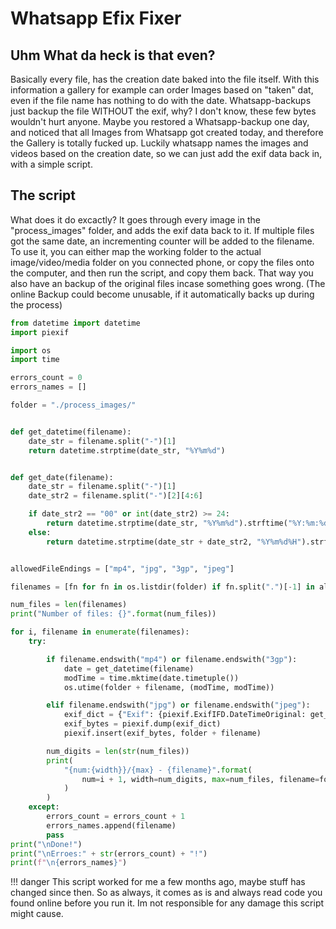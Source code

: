 # Whatsapp Efix Fixer

## Uhm What da heck is that even?

Basically every file, has the creation date baked into the file itself. With this information a gallery for example can order Images based on "taken" dat, even if the file name has nothing to do with the date. Whatsapp-backups just backup the file WITHOUT the exif, why? I don't know, these few bytes wouldn't hurt anyone. Maybe you restored a Whatsapp-backup   one day, and noticed that all Images from Whatsapp got created today, and therefore the Gallery is totally fucked up. Luckily whatsapp names the images and videos based on the creation date, so we can just add the exif data back in, with a simple script.

## The script

What does it do excactly? It goes through every image in the "process_images" folder, and adds the exif data back to it. If multiple files got the same date, an incrementing counter will be added to the filename.
To use it, you can either map the working folder to the actual image/video/media folder on you connected phone, or copy the files onto the computer, and then run the script, and copy them back. That way you also have an backup of the original files incase something goes wrong. (The online Backup could become unusable, if it automatically backs up during the process)

``` py title="whatsappexiffixer.py"
from datetime import datetime
import piexif

import os
import time

errors_count = 0
errors_names = []

folder = "./process_images/"


def get_datetime(filename):
    date_str = filename.split("-")[1]
    return datetime.strptime(date_str, "%Y%m%d")


def get_date(filename):
    date_str = filename.split("-")[1]
    date_str2 = filename.split("-")[2][4:6]

    if date_str2 == "00" or int(date_str2) >= 24:
        return datetime.strptime(date_str, "%Y%m%d").strftime("%Y:%m:%d %H:%M:%S")
    else:
        return datetime.strptime(date_str + date_str2, "%Y%m%d%H").strftime("%Y:%m:%d %H:%M:%S")


allowedFileEndings = ["mp4", "jpg", "3gp", "jpeg"]

filenames = [fn for fn in os.listdir(folder) if fn.split(".")[-1] in allowedFileEndings]

num_files = len(filenames)
print("Number of files: {}".format(num_files))

for i, filename in enumerate(filenames):
    try:

        if filename.endswith("mp4") or filename.endswith("3gp"):
            date = get_datetime(filename)
            modTime = time.mktime(date.timetuple())
            os.utime(folder + filename, (modTime, modTime))

        elif filename.endswith("jpg") or filename.endswith("jpeg"):
            exif_dict = {"Exif": {piexif.ExifIFD.DateTimeOriginal: get_date(filename)}}
            exif_bytes = piexif.dump(exif_dict)
            piexif.insert(exif_bytes, folder + filename)

        num_digits = len(str(num_files))
        print(
            "{num:{width}}/{max} - {filename}".format(
                num=i + 1, width=num_digits, max=num_files, filename=folder + filename
            )
        )
    except:
        errors_count = errors_count + 1
        errors_names.append(filename)
        pass
print("\nDone!")
print("\nErroes:" + str(errors_count) + "!")
print(f"\n{errors_names}")
```

!!! danger
    This script worked for me a few months ago, maybe stuff has changed since then. So as always, it comes as is and always read code you found online before you run it. Im not responsible for any damage this script might cause.

